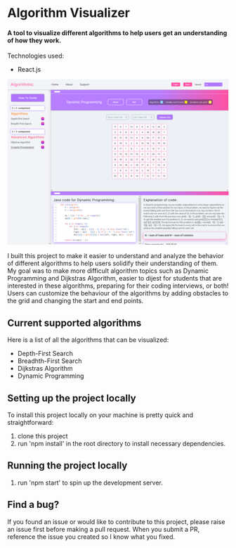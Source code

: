 # Algorithm Visualizer

#### A tool to visualize different algorithms to help users get an understanding of how they work.

Technologies used:
- React.js

![Screenshot of app](image.png)

I built this project to make it easier to understand and analyze the behavior of different algorithms to help users solidify their understanding of them.
My goal was to make more difficult algorithm topics such as Dynamic Programming and Dijkstras Algorithm, easier to dijest for students that are interested in these algorithms, preparing for their coding interviews, or both! Users can customize the behaviour of the algorithms by adding obstacles to the grid and changing the start and end points.

## Current supported algorithms

Here is a list of all the algorithms that can be visualized:

- Depth-First Search
- Breadhth-First Search
- Dijkstras Algorithm
- Dynamic Programming

## Setting up the project locally

To install this project locally on your machine is pretty quick and straightforward:

1. clone this project
2. run 'npm install' in the root directory to install necessary dependencies.

## Running the project locally

1. run 'npm start' to spin up the development server.

## Find a bug?

If you found an issue or would like to contribute to this project, please raise an issue first before making a pull request. When you submit a PR, reference the issue you created so I know what you fixed.